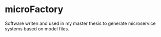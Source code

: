 # microFactory

Software writen and used in my master thesis to generate microservice systems based on model files.
